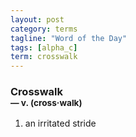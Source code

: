 ```yaml
---
layout: post
category: terms
tagline: "Word of the Day"
tags: [alpha_c]
term: crosswalk
---
```


<h3>Crosswalk<br/> <small>&mdash; v. (cross<span>&middot;</span>walk)</small></h3>
<p><ol><li>an irritated stride</li>
</ol></p>
